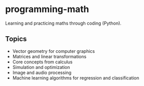 # programming-math
Learning and practicing maths through coding (Python). 

## Topics

- Vector geometry for computer graphics
- Matrices and linear transformations
- Core concepts from calculus
- Simulation and optimization
- Image and audio processing
- Machine learning algorithms for regression and classification
